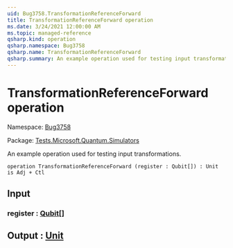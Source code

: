 ```yaml
---
uid: Bug3758.TransformationReferenceForward
title: TransformationReferenceForward operation
ms.date: 3/24/2021 12:00:00 AM
ms.topic: managed-reference
qsharp.kind: operation
qsharp.namespace: Bug3758
qsharp.name: TransformationReferenceForward
qsharp.summary: An example operation used for testing input transformations.
---
```


# TransformationReferenceForward operation

Namespace: [Bug3758](xref:Bug3758)

Package: [Tests.Microsoft.Quantum.Simulators](https://nuget.org/packages/Tests.Microsoft.Quantum.Simulators)


An example operation used for testing input transformations.

```qsharp
operation TransformationReferenceForward (register : Qubit[]) : Unit is Adj + Ctl
```


## Input

### register : [Qubit](xref:microsoft.quantum.lang-ref.qubit)[]





## Output : [Unit](xref:microsoft.quantum.lang-ref.unit)

